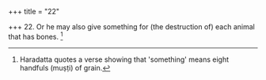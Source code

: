 +++
title = "22"

+++
22. Or he may also give something for (the destruction of) each animal that has bones. [^22] 


[^22]:  Haradatta quotes a verse showing that 'something' means eight handfuls (muṣṭi) of grain.
